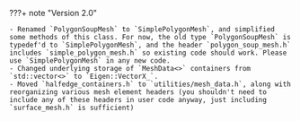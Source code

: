 


???+ note "Version 2.0"

    - Renamed `PolygonSoupMesh` to `SimplePolygonMesh`, and simplified some methods of this class. For now, the old type `PolygonSoupMesh` is typedef'd to `SimplePolygonMesh`, and the header `polygon_soup_mesh.h` includes `simple_polygon_mesh.h` so existing code should work. Please use `SimplePolygonMesh` in any new code.
    - Changed underlying storage of `MeshData<>` containers from `std::vector<>` to `Eigen::VectorX_`.
    - Moved `halfedge_containers.h` to `utilities/mesh_data.h`, along with reorganizing various mesh element headers (you shouldn't need to include any of these headers in user code anyway, just including `surface_mesh.h` is sufficient)
